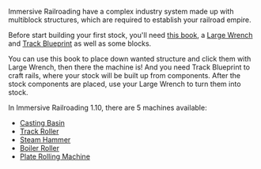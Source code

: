 Immersive Railroading have a complex industry system made up with multiblock structures, which are required to establish your railroad empire.

Before start building your first stock, you'll need [this book](immersiverailroading:wiki/en_us/blueprint_book.md), a [Large Wrench](immersiverailroading:wiki/en_us/large_wrench.md) and [Track Blueprint](immersiverailroading:wiki/en_us/track_blueprint.md) as well as some blocks.

You can use this book to place down wanted structure and click them with Large Wrench, then there the machine is! And you need Track Blueprint to craft rails, where your stock will be built up from components. After the stock components are placed, use your Large Wrench to turn them into stock.

In Immersive Railroading 1.10, there are 5 machines available: 
* [Casting Basin](immersiverailroading:wiki/en_us/machines/casting_basin.md)
* [Track Roller](immersiverailroading:wiki/en_us/machines/track_roller.md)
* [Steam Hammer](immersiverailroading:wiki/en_us/machines/steam_hammer.md)
* [Boiler Roller](immersiverailroading:wiki/en_us/machines/boiler_roller.md)
* [Plate Rolling Machine](immersiverailroading:wiki/en_us/machines/plate_rolling_machine.md)